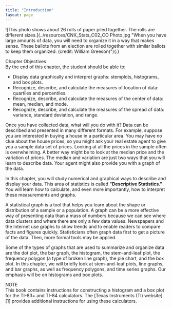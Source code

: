 ```yaml
---
title: "Introduction"
layout: page
---
```



<?cnx.eoc class="summary" title="Chapter Review"?>

<?cnx.eoc class="formula-review" title="Formula Review"?>

<?cnx.eoc class="practice" title="Practice"?>

<?cnx.eoc class="bring-together-exercises" title="Bringing It Together : Practice"?>

<?cnx.eoc class="free-response" title="Homework"?>

<?cnx.eoc class="bring-together-homework" title="Bringing It Together : Homework"?>

<?cnx.eoc class="references" title="References"?>

 ![This photo shows about 26 rolls of paper piled together. The rolls are different sizes.](../resources/CNX_Stats_C02_CO Photo.jpg "When you have large amounts of data, you will need to organize it in a way that makes sense. These ballots from an election are rolled together with similar ballots to keep them organized. (credit: William Greeson)"){:}

<div data-type="note" class="chapter-objectives" data-label="" markdown="1">
<div data-type="title">
Chapter Objectives
</div>
By the end of this chapter, the student should be able to:

* Display data graphically and interpret graphs: stemplots, histograms, and box plots.
* Recognize, describe, and calculate the measures of location of data: quartiles and percentiles.
* Recognize, describe, and calculate the measures of the center of data: mean, median, and mode.
* Recognize, describe, and calculate the measures of the spread of data: variance, standard deviation, and range.

</div>

Once you have collected data, what will you do with it? Data can be described and presented in many different formats. For example, suppose you are interested in buying a house in a particular area. You may have no clue about the house prices, so you might ask your real estate agent to give you a sample data set of prices. Looking at all the prices in the sample often is overwhelming. A better way might be to look at the median price and the variation of prices. The median and variation are just two ways that you will learn to describe data. Your agent might also provide you with a graph of the data.

In this chapter, you will study numerical and graphical ways to describe and display your data. This area of statistics is called **\"Descriptive Statistics.\"** You will learn how to calculate, and even more importantly, how to interpret these measurements and graphs.

A statistical graph is a tool that helps you learn about the shape or distribution of a sample or a population. A graph can be a more effective way of presenting data than a mass of numbers because we can see where data clusters and where there are only a few data values. Newspapers and the Internet use graphs to show trends and to enable readers to compare facts and figures quickly. Statisticians often graph data first to get a picture of the data. Then, more formal tools may be applied.

Some of the types of graphs that are used to summarize and organize data are the dot plot, the bar graph, the histogram, the stem-and-leaf plot, the frequency polygon (a type of broken line graph), the pie chart, and the box plot. In this chapter, we will briefly look at stem-and-leaf plots, line graphs, and bar graphs, as well as frequency polygons, and time series graphs. Our emphasis will be on histograms and box plots.

<div data-type="note" data-label="" markdown="1">
<div data-type="title">
NOTE
</div>
This book contains instructions for constructing a histogram and a box plot for the TI-83+ and TI-84 calculators. The [Texas Instruments (TI) website][1] provides additional instructions for using these calculators.

</div>



[1]: http://education.ti.com/educationportal/sites/US/sectionHome/support.html
